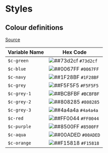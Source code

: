 # Styles

## Colour definitions

[Source](SMAKK/sass/_variables-smakk.scss)

| Variable Name | Hex Code                                                            |
| ------------- | ------------------------------------------------------------------- |
| `$c-green`    | ![##73d2cf](https://placehold.it/15/73d2cf/000000?text=+) `#73d2cf` |
| `$c-blue`     | ![##0067FF](https://placehold.it/15/0067FF/000000?text=+) `#0067FF` |
| `$c-navy`     | ![##1F28BF](https://placehold.it/15/1F28BF/000000?text=+) `#1F28BF` |
| `$c-grey`     | ![##F5F5F5](https://placehold.it/15/F5F5F5/000000?text=+) `#F5F5F5` |
| `$c-grey-1`   | ![##BCBFBF](https://placehold.it/15/BCBFBF/000000?text=+) `#BCBFBF` |
| `$c-grey-2`   | ![##808285](https://placehold.it/15/808285/000000?text=+) `#808285` |
| `$c-grey-3`   | ![##4a4a4a](https://placehold.it/15/4a4a4a/000000?text=+) `#4a4a4a` |
| `$c-red`      | ![##FF0044](https://placehold.it/15/FF0044/000000?text=+) `#FF0044` |
| `$c-purple`   | ![##8500FF](https://placehold.it/15/8500FF/000000?text=+) `#8500FF` |
| `$c-aqua`     | ![##00ADED](https://placehold.it/15/00ADED/000000?text=+) `#00ADED` |
| `$c-orange`   | ![##F15818](https://placehold.it/15/F15818/000000?text=+) `#F15818` |
